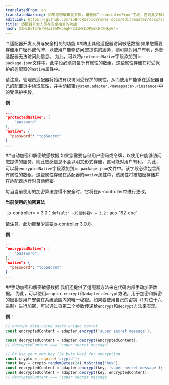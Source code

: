 ```yaml
---
translatedFrom: en
translatedWarning: 如果您想编辑此文档，请删除“translatedFrom”字段，否则此文档将再次自动翻译
editLink: https://github.com/ioBroker/ioBroker.docs/edit/master/docs/zh-cn/dev/adaptersecurity.md
title: 适配器开发人员与安全相关的功能
hash: X2HcDsT5TE/W4x20hMFpAqHF23iMYbOPyEK6TXNkyG4=
---
```

＃适配器开发人员与安全相关的功能
##防止其他适配器访问敏感数据
如果您需要存储用户密码或令牌，以使用户能够访问您提供的服务，则可能对用户有利，外部适配器无法访问此信息。
为此，可以将`protectedNative`字段添加到`io-package.json`文件中。此字段必须包含所有属性的数组，这些属性存储在将受保护的适配器的`native`属性中。

请注意，管理员适配器将始终有权访问受保护的属性，从而使用户能够在适配器自己的配置页中读取属性，并手动编辑`system.adapter.<namepsace>.<instance>`中的受保护字段。

__例__：

```json
...
"protectedNative": [
    "password"
],
"native": {
  "password": "topSecret"
}
...
```

##自动加密和解密敏感数据
如果您需要存储用户密码或令牌，以使用户能够访问您提供的服务，则此敏感信息不会以明文形式存储，这可能对用户有利。
为此，可以将`encryptedNative`字段添加到`io-package.json`文件中。该字段必须包含所有属性的数组，这些属性存储在适配器的`native`属性中，该属性将被加密存储并在适配器运行时自动解密。

每当当前使用的加密算法变得不安全时，它将在js-controller中进行更改。

__当前使用的加密算法__

-js-controller> = 3.0：`default'
-JS控制器> = 3.2：`aes-192-cbc`

请注意，此功能至少需要js-controller 3.0.0。

__例__：

```json
...
"encryptedNative": [
    "password"
],
"native": {
  "password": "topSecret"
}
...
```

##手动加密和解密敏感数据
我们还提供了适配器方法来在代码内部手动加密数据。
为此，可以使用`adapter.encrypt`和`adapter.decrypt`方法。用于加密和解密的密钥是用户安装在系统范围内的唯一秘密。如果要使用自己的密钥（192位十六进制）进行加密，可以通过将第二个参数传递给`encrypt`和`decrypt`方法来实现。

__例__：

```javascript
// encrypt data using users unique secret
const encryptedContent = adapter.encrypt('super secret message');

const decryptedContent = adapter.decrypt(encryptedContent);
// decryptedContent === 'super secret message'

// Or use your own key (24 byte Hex) for encryption
const crypto = require('crypto');
const key = crypto.randomBytes(24).toString('hex');
const encryptedContent = adapter.encrypt(key, 'super secret message');
const decryptedContent = adapter.decrypt(key, encryptedContent);
// decryptedContent === 'super secret message'
```